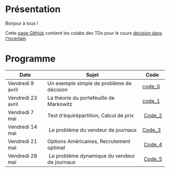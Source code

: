 # Présentation

Bonjour à tous !

Cette [page GitHub](https://ddlenpc.github.io/ddl/) contient les colabs des TDs pour le cours [décision dans l'incertain](https://cermics.enpc.fr/~bl/decision-incertain/index.html)



# Programme

| Date  | Sujet | Code |  
|----------- | ----------- | ----------- |
|Vendredi 9 avril | Un exemple simple de problème de décision | [code_0](https://drive.google.com/file/d/1JQCWak_MB1FVHEGZ_QyalAIJn2ASjJZD/view?usp=sharing)| 
|Vendredi 23 avril | La théorie du portefeuille de Markowitz | [code_1](https://drive.google.com/file/d/1-YklEP9iF2wwfQl4CLwYJFsNXoJqwyv4/view?usp=sharing) | 
|Vendredi 7 mai | Test d'équirépartition, Calcul de prix | [Code_2](https://drive.google.com/file/d/1IWmWUJp08kVmCaLd4Ra_dJdKHCl3Qa98/view?usp=sharing)| 
|Vendredi 14 mai | Le problème du vendeur de journaux |[Code_3](https://drive.google.com/file/d/1dzFj1aIluPTLDyl9gfs4yqYUOBmlQWa0/view?usp=sharing) | 
|Vendredi 21 mai  | Options Américaines, Recrutement optimal | [Code_4](https://drive.google.com/file/d/1OMHMk-Np1laokUn3eT44DpbzDr951FUX/view?usp=sharing)| 
|Vendredi 28 mai | Le problème dynamique du vendeur de journaux | [Code_5](https://drive.google.com/file/d/13ZaX12EXS0SL0JVW60QSjjQSiMviCPCA/view?usp=sharing)| 
